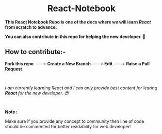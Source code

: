 ## <h1 align="center">React-Notebook</h1>

<b >This React Notebook Repo is one of the docs where we will learn <i>React</i> from scratch to advance.</b>

<b>You can also contribute in this repo for helping the new developer. 🤝</b>

<h2>How to contribute:-</h2>
<p><b>Fork this repo</b> ---> <b>Create a New Branch</b> ---> <b>Edit</b> ---> <b>Raise a Pull Request</b></p>
<br>
<p><i>I am currently learning React and I can only provide best content for learing <b>React</b> for the new developer. 😍</i></p> 
<br>

<b>Note :</b>
<p>Make sure if you provide any concept to community then line of code should be commented for better readability for web developer!</p>
